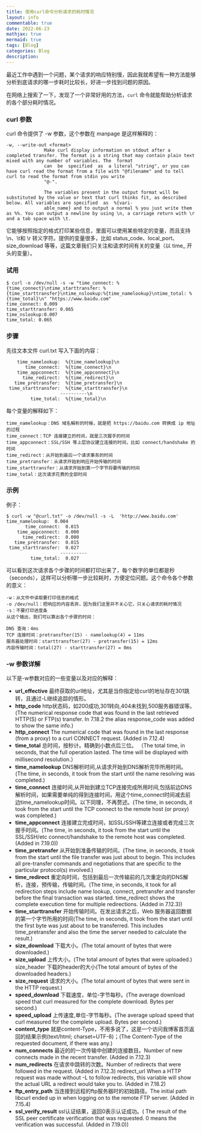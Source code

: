 ```yaml
---
title: 使用curl命令分析请求的耗时情况
layout: info
commentable: true
date: 2022-06-23
mathjax: true
mermaid: true
tags: [Blog]
categories: Blog
description: 
---
```


最近工作中遇到一个问题，某个请求的响应特别慢，因此我就希望有一种方法能够分析到底请求的哪一步耗时比较长，好进一步找到问题的原因。

在网络上搜索了一下，发现了一个非常好用的方法，`curl` 命令就能帮助分析请求的各个部分耗时情况。

### curl 参数

curl 命令提供了 -w 参数，这个参数在 manpage 是这样解释的：

```
-w, --write-out <format>
              Make curl display information on stdout after a completed transfer. The format is a string that may contain plain text mixed with any number of variables. The  format
              can  be  specified  as  a literal "string", or you can have curl read the format from a file with "@filename" and to tell curl to read the format from stdin you write
              "@-".

              The variables present in the output format will be substituted by the value or text that curl thinks fit, as described below. All variables are specified  as  %{vari‐
              able_name} and to output a normal % you just write them as %%. You can output a newline by using \n, a carriage return with \r and a tab space with \t.
```

它能够按照指定的格式打印某些信息，里面可以使用某些特定的变量，而且支持 \n、\t和 \r 转义字符。提供的变量很多，比如 status_code、local_port、size_download 等等，这篇文章我们只关注和请求时间有关的变量（以 time_ 开头的变量）。

### 试用

```
$ curl -o /dev/null -s -w "time_connect: %{time_connect}\ntime_starttransfer: %{time_starttransfer}\ntime_nslookup:%{time_namelookup}\ntime_total: %{time_total}\n" "https://www.baidu.com"
time_connect: 0.009
time_starttransfer: 0.065
time_nslookup:0.007
time_total: 0.065
```

### 步骤

先往文本文件 curl.txt 写入下面的内容：

```
    time_namelookup:  %{time_namelookup}\n
       time_connect:  %{time_connect}\n
    time_appconnect:  %{time_appconnect}\n
      time_redirect:  %{time_redirect}\n
   time_pretransfer:  %{time_pretransfer}\n
 time_starttransfer:  %{time_starttransfer}\n
                    ----------\n
         time_total:  %{time_total}\n
```

每个变量的解释如下：

```
time_namelookup：DNS 域名解析的时候，就是把 https://baidu.com 转换成 ip 地址的过程
time_connect：TCP 连接建立的时间，就是三次握手的时间
time_appconnect：SSL/SSH 等上层协议建立连接的时间，比如 connect/handshake 的时间
time_redirect：从开始到最后一个请求事务的时间
time_pretransfer：从请求开始到响应开始传输的时间
time_starttransfer：从请求开始到第一个字节将要传输的时间
time_total：这次请求花费的全部时间
```

### 示例

例子：

```
$ curl -w "@curl.txt" -o /dev/null -s -L  'http://www.baidu.com'
time_namelookup:  0.004
       time_connect:  0.015
    time_appconnect:  0.000
      time_redirect:  0.000
   time_pretransfer:  0.015
 time_starttransfer:  0.027
                    ----------
         time_total:  0.027
```

可以看到这次请求各个步骤的时间都打印出来了，每个数字的单位都是秒（seconds），这样可以分析哪一步比较耗时，方便定位问题。这个命令各个参数的意义：

```
-w：从文件中读取要打印信息的格式
-o /dev/null：把响应的内容丢弃，因为我们这里并不关心它，只关心请求的耗时情况
-s：不要打印进度条
从这个输出，我们可以算出各个步骤的时间：

DNS 查询：4ms
TCP 连接时间：pretransfter(15) - namelookup(4) = 11ms
服务器处理时间：starttransfter(27) - pretransfer(15) = 12ms
内容传输时间：total(27) - starttransfer(27) = 0ms
```

### -w 参数详解

以下是-w参数对应的一些变量以及对应的解释：

- **url_effective** 最终获取的url地址，尤其是当你指定给curl的地址存在301跳转，且通过-L继续追踪的情形。
- **http_code** http状态码，如200成功,301转向,404未找到,500服务器错误等。(The numerical response code that was found in the last retrieved HTTP(S) or FTP(s) transfer. In 7.18.2 the alias response_code was added to show the same info.)
- **http_connect** The numerical code that was found in the last response (from a proxy) to a curl CONNECT request. (Added in 7.12.4)
- **time_total** 总时间，按秒计。精确到小数点后三位。 （The total time, in seconds, that the full operation lasted. The time will be displayed with millisecond resolution.）
- **time_namelookup** DNS解析时间,从请求开始到DNS解析完毕所用时间。(The time, in seconds, it took from the start until the name resolving was completed.)
- **time_connect** 连接时间,从开始到建立TCP连接完成所用时间,包括前边DNS解析时间，如果需要单纯的得到连接时间，用这个time_connect时间减去前边time_namelookup时间。以下同理，不再赘述。(The time, in seconds, it took from the start until the TCP connect to the remote host (or proxy) was completed.)
- **time_appconnect** 连接建立完成时间，如SSL/SSH等建立连接或者完成三次握手时间。(The time, in seconds, it took from the start until the SSL/SSH/etc connect/handshake to the remote host was completed. (Added in 7.19.0))
- **time_pretransfer** 从开始到准备传输的时间。(The time, in seconds, it took from the start until the file transfer was just about to begin. This includes all pre-transfer commands and negotiations that are specific to the particular protocol(s) involved.)
- **time_redirect** 重定向时间，包括到最后一次传输前的几次重定向的DNS解析，连接，预传输，传输时间。(The time, in seconds, it took for all redirection steps include name lookup, connect, pretransfer and transfer before the final transaction was started. time_redirect shows the complete execution time for multiple redirections. (Added in 7.12.3))
- **time_starttransfer** 开始传输时间。在发出请求之后，Web 服务器返回数据的第一个字节所用的时间(The time, in seconds, it took from the start until the first byte was just about to be transferred. This includes time_pretransfer and also the time the server needed to calculate the result.)
- **size_download** 下载大小。(The total amount of bytes that were downloaded.)
- **size_upload** 上传大小。(The total amount of bytes that were uploaded.)
  size_header 下载的header的大小(The total amount of bytes of the downloaded headers.)
- **size_request** 请求的大小。(The total amount of bytes that were sent in the HTTP request.)
- **speed_download** 下载速度，单位-字节每秒。(The average download speed that curl measured for the complete download. Bytes per second.)
- **speed_upload** 上传速度,单位-字节每秒。(The average upload speed that curl measured for the complete upload. Bytes per second.)
- **content_type** 就是content-Type，不用多说了，这是一个访问我博客首页返回的结果示例(text/html; charset=UTF-8)；(The Content-Type of the requested document, if there was any.)
- **num_connects** 最近的的一次传输中创建的连接数目。Number of new connects made in the recent transfer. (Added in 7.12.3)
- **num_redirects** 在请求中跳转的次数。Number of redirects that were followed in the request. (Added in 7.12.3)
  redirect_url When a HTTP request was made without -L to follow redirects, this variable will show the actual URL a redirect would take you to. (Added in 7.18.2)
- **ftp_entry_path** 当连接到远程的ftp服务器时的初始路径。The initial path libcurl ended up in when logging on to the remote FTP server. (Added in 7.15.4)
- **ssl_verify_result** ssl认证结果，返回0表示认证成功。( The result of the SSL peer certificate verification that was requested. 0 means the verification was successful. (Added in 7.19.0))

